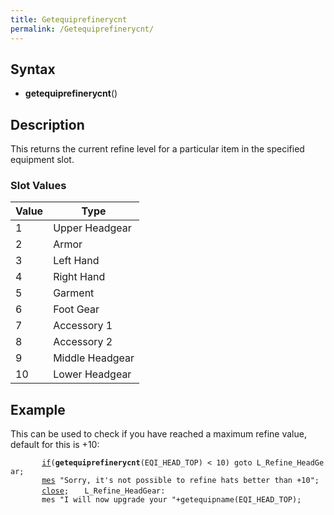 ```yaml
---
title: Getequiprefinerycnt
permalink: /Getequiprefinerycnt/
---
```


Syntax
------

-   **getequiprefinerycnt**(<equipment slot>)

Description
-----------

This returns the current refine level for a particular item in the specified equipment slot.

### Slot Values

| Value | Type            |
|-------|-----------------|
| 1     | Upper Headgear  |
| 2     | Armor           |
| 3     | Left Hand       |
| 4     | Right Hand      |
| 5     | Garment         |
| 6     | Foot Gear       |
| 7     | Accessory 1     |
| 8     | Accessory 2     |
| 9     | Middle Headgear |
| 10    | Lower Headgear  |

Example
-------

This can be used to check if you have reached a maximum refine value, default for this is +10:

`       `[`if`](/if "wikilink")`(`**`getequiprefinerycnt`**`(EQI_HEAD_TOP) < 10) goto L_Refine_HeadGear;`
`       `[`mes`](/mes "wikilink")` "Sorry, it's not possible to refine hats better than +10";`
`       `[`close`](/close "wikilink")`;`
`   L_Refine_HeadGear:`
`       mes "I will now upgrade your "+getequipname(EQI_HEAD_TOP);`